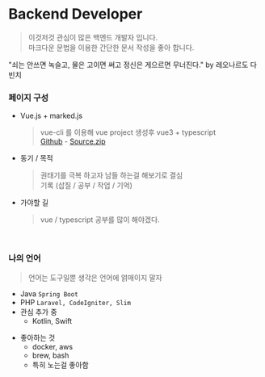 
# Backend Developer
> 이것저것 관심이 많은 백엔드 개발자 입니다. <br>
> 마크다운 문법을 이용한 간단한 문서 작성을 좋아 합니다. <br>

"쇠는 안쓰면 녹슬고, 물은 고이면 써고 정신은 게으르면 무너진다." by 레오나르도 다빈치 

### 페이지 구성
* Vue.js + marked.js 
  > vue-cli 를 이용해 vue project 생성후 vue3 + typescript <br>
  [Github](http://github.com/devwue/devwue.github.io) - [Source.zip](https://github.com/devwue/devwue.github.io/archive/refs/heads/master.zip)
* 동기 / 목적
  > 권태기를 극복 하고자 남들 하는걸 해보기로 결심 <br>
  > 기록 (삽질 / 공부 / 작업 / 기억)
* 가야할 길
  > vue / typescript 공부를 많이 해야겠다. <br>
  
  
<br>

### 나의 언어
> 언어는 도구일뿐 생각은 언어에 얽매이지 말자
* Java  `Spring Boot`
* PHP  `Laravel, CodeIgniter, Slim`
* 관심 추가 중
  * Kotlin, Swift
  
- 좋아하는 것
  * docker, aws
  * brew, bash
  * 특히 노는걸 좋아함